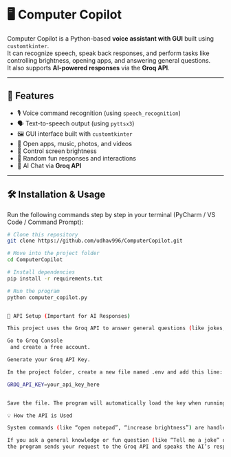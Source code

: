 # 🖥️ Computer Copilot  

Computer Copilot is a Python-based **voice assistant with GUI** built using `customtkinter`.  
It can recognize speech, speak back responses, and perform tasks like controlling brightness, opening apps, and answering general questions.  
It also supports **AI-powered responses** via the **Groq API**.  

---

## 🚀 Features  
- 🎙️ Voice command recognition (using `speech_recognition`)  
- 🗣️ Text-to-speech output (using `pyttsx3`)  
- 🖼️ GUI interface built with `customtkinter`  
- 📂 Open apps, music, photos, and videos  
- 🔆 Control screen brightness  
- 🤖 Random fun responses and interactions  
- 🔑 AI Chat via **Groq API**  

---

## 🛠️ Installation & Usage  

Run the following commands step by step in your terminal (PyCharm / VS Code / Command Prompt):  

```bash
# Clone this repository  
git clone https://github.com/udhav996/ComputerCopilot.git  

# Move into the project folder  
cd ComputerCopilot  

# Install dependencies  
pip install -r requirements.txt  

# Run the program  
python computer_copilot.py  


🔐 API Setup (Important for AI Responses)

This project uses the Groq API to answer general questions (like jokes, knowledge queries, etc).

Go to Groq Console
 and create a free account.

Generate your Groq API Key.

In the project folder, create a new file named .env and add this line:

GROQ_API_KEY=your_api_key_here


Save the file. The program will automatically load the key when running.

💡 How the API is Used

System commands (like “open notepad”, “increase brightness”) are handled locally.

If you ask a general knowledge or fun question (like “Tell me a joke” or “What is quantum computing?”), 
the program sends your request to the Groq API and speaks the AI’s response back.